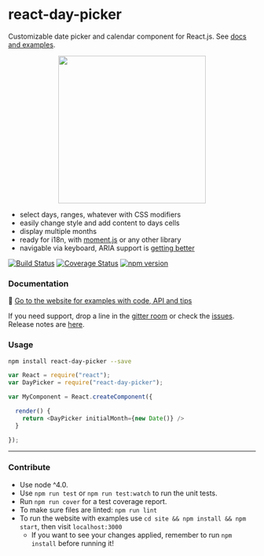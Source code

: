 # react-day-picker

Customizable date picker and calendar component for React.js. See [docs and examples](http://www.gpbl.org/react-day-picker/).

<p align="center">
<a href="http://www.gpbl.org/react-day-picker/"><img src="https://cloud.githubusercontent.com/assets/120693/8303891/9f85e42c-19a1-11e5-9905-ee31f4e3f5aa.png" width="300" /></a>
</p>

* select days, ranges, whatever with CSS modifiers
* easily change style and add content to days cells
* display multiple months
* ready for i18n, with [moment.js](http://momentjs.com) or any other library
* navigable via keyboard, ARIA support is [getting better](https://github.com/gpbl/react-day-picker/issues?q=is%3Aopen+is%3Aissue+label%3Aaria)

[![Build Status](https://travis-ci.org/gpbl/react-day-picker.svg)](https://travis-ci.org/gpbl/react-day-picker)
[![Coverage Status](https://coveralls.io/repos/gpbl/react-day-picker/badge.svg?branch=master)](https://coveralls.io/r/gpbl/react-day-picker?branch=master)
[![npm version](https://badge.fury.io/js/react-day-picker.svg)](http://badge.fury.io/js/react-day-picker)

### Documentation

📖 [Go to the website for examples with code, API and tips](http://www.gpbl.org/react-day-picker/)

If you need support, drop a line in the [gitter room](https://gitter.im/gpbl/react-day-picker) or check the [issues](https://github.com/gpbl/react-day-picker/issues). Release notes are [here](https://github.com/gpbl/react-day-picker/releases).

### Usage

```bash
npm install react-day-picker --save
```

```js 
var React = require("react");
var DayPicker = require("react-day-picker");

var MyComponent = React.createComponent({

  render() {
    return <DayPicker initialMonth={new Date()} />
  }

});
```

---
### Contribute

* Use node ^4.0.
* Use `npm run test` or `npm run test:watch` to run the unit tests. 
* Run `npm run cover` for a test coverage report.
* To make sure files are linted: `npm run lint`
* To run the website with examples use `cd site && npm install && npm start`, then visit `localhost:3000`
  * If you want to see your changes applied, remember to run `npm install` before running it!
